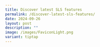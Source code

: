 ```yaml
---
title: Discover latest SLS features
permalink: /discover-latest-sls-features/
date: 2024-09-26
layout: post
description: ""
image: /images/FaviconLight.png
variant: tiptap
---
```

